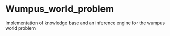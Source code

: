 # Wumpus_world_problem
Implementation of knowledge base and an inference engine for the wumpus world problem
